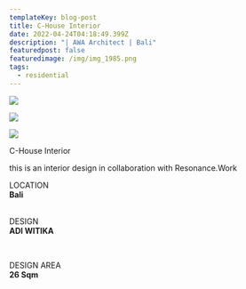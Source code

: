 ```yaml
---
templateKey: blog-post
title: C-House Interior
date: 2022-04-24T04:18:49.399Z
description: "| AWA Architect | Bali"
featuredpost: false
featuredimage: /img/img_1985.png
tags:
  - residential
---
```

![](/img/img_1985.png)

![](/img/whatsapp-image-2022-02-12-at-16.34.27.jpeg)

![](/img/whatsapp-image-2022-02-12-at-16.34.33.jpeg)

C-House Interior 

this is an interior design in collaboration with Resonance.Work

LOCATION\
**Bali** \
**<br/>**

DESIGN\
**ADI WITIKA** 

**<br/>**

DESIGN AREA\
**26 Sqm**